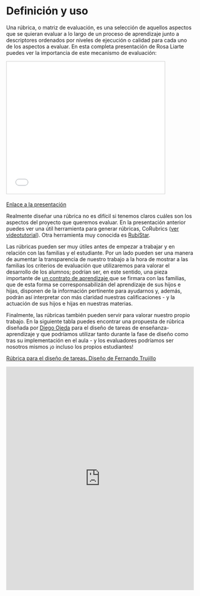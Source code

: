 
# Definición y uso

Una rúbrica, o matriz de evaluación, es una selección de aquellos aspectos que se quieran evaluar a lo largo de un proceso de aprendizaje junto a descriptores ordenados por niveles de ejecución o calidad para cada uno de los aspectos a evaluar. En esta completa presentación de Rosa Liarte puedes ver la importancia de este mecanismo de evaluación:

<iframe width="425" height="355" style="border: 1px solid #CCC; border-width: 1px; margin-bottom: 5px; max-width: 100%;" src="//www.slideshare.net/slideshow/embed_code/key/4MYByTKGY1fdyI" frameborder="0" marginwidth="0" marginheight="0" scrolling="no" allowfullscreen=""></iframe>

[Enlace a la presentación](https://www.slideshare.net/rosaliarte/rubricas-de-evaluacin-en-el-aula-y-corubrics)

Realmente diseñar una rúbrica no es difícil si tenemos claros cuáles son los aspectos del proyecto que queremos evaluar. En la presentación anterior puedes ver una útil herramienta para generar rúbricas, CoRubrics ([ver videotutorial](https://www.youtube.com/watch?v=mBj-mREYYVc)). Otra herramienta muy conocida es [RubiStar](http://rubistar.4teachers.org/).

Las rúbricas pueden ser muy útiles antes de empezar a trabajar y en relación con las familias y el estudiante. Por un lado pueden ser una manera de aumentar la transparencia de nuestro trabajo a la hora de mostrar a las familias los criterios de evaluación que utilizaremos para valorar el desarrollo de los alumnos; podrían ser, en este sentido, una pieza importante de [un contrato de aprendizaje ](http://www.scribd.com/doc/44578198/Contrato-de-Aprendizaje-con-la-famillia)que se firmara con las familias, que de esta forma se corresponsabilizán del aprendizaje de sus hijos e hijas, disponen de la información pertinente para ayudarnos y, además, podrán así interpretar con más claridad nuestras calificaciones - y la actuación de sus hijos e hijas en nuestras materias.

Finalmente, las rúbricas también pueden servir para valorar nuestro propio trabajo. En la siguiente tabla puedes encontrar una propuesta de rúbrica diseñada por [Diego Ojeda](https://twitter.com/interele) para el diseño de tareas de enseñanza-aprendizaje y que podríamos utilizar tanto durante la fase de diseño como tras su implementación en el aula - y los evaluadores podríamos ser nosotros mismos ¡o incluso los propios estudiantes!

[Rúbrica para el diseño de tareas. Diseño de Fernando Trujillo](https://www.scribd.com/doc/47688739/Rubrica-para-el-diseno-de-tareas)

<iframe id="doc_56084" width="100%" height="600" src="http://www.scribd.com/embeds/47688739/content?start_page=1&amp;view_mode=scroll&amp;access_key=key-zdln5mel7j791kn7lao" frameborder="0" scrolling="no" data-auto-height="false" data-aspect-ratio="1.41666666666667"></iframe>

